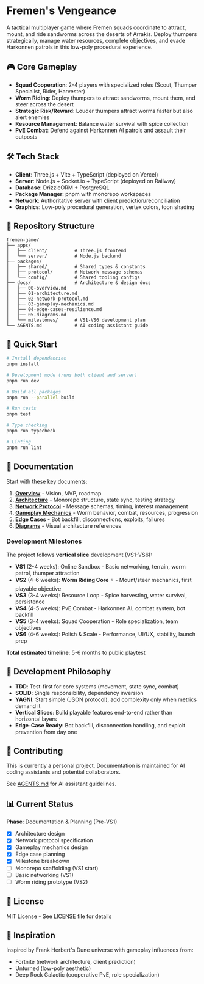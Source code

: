 # Fremen's Vengeance

A tactical multiplayer game where Fremen squads coordinate to attract, mount, and ride sandworms across the deserts of Arrakis. Deploy thumpers strategically, manage water resources, complete objectives, and evade Harkonnen patrols in this low-poly procedural experience.

## 🎮 Core Gameplay

- **Squad Cooperation**: 2-4 players with specialized roles (Scout, Thumper Specialist, Rider, Harvester)
- **Worm Riding**: Deploy thumpers to attract sandworms, mount them, and steer across the desert
- **Strategic Risk/Reward**: Louder thumpers attract worms faster but also alert enemies
- **Resource Management**: Balance water survival with spice collection
- **PvE Combat**: Defend against Harkonnen AI patrols and assault their outposts

## 🛠 Tech Stack

- **Client**: Three.js + Vite + TypeScript (deployed on Vercel)
- **Server**: Node.js + Socket.io + TypeScript (deployed on Railway)
- **Database**: DrizzleORM + PostgreSQL
- **Package Manager**: pnpm with monorepo workspaces
- **Network**: Authoritative server with client prediction/reconciliation
- **Graphics**: Low-poly procedural generation, vertex colors, toon shading

## 📁 Repository Structure

```
fremen-game/
├── apps/
│   ├── client/          # Three.js frontend
│   └── server/          # Node.js backend
├── packages/
│   ├── shared/          # Shared types & constants
│   ├── protocol/        # Network message schemas
│   └── config/          # Shared tooling configs
├── docs/                # Architecture & design docs
│   ├── 00-overview.md
│   ├── 01-architecture.md
│   ├── 02-network-protocol.md
│   ├── 03-gameplay-mechanics.md
│   ├── 04-edge-cases-resilience.md
│   ├── 05-diagrams.md
│   └── milestones/      # VS1-VS6 development plan
└── AGENTS.md            # AI coding assistant guide

```

## 🚀 Quick Start

```bash
# Install dependencies
pnpm install

# Development mode (runs both client and server)
pnpm run dev

# Build all packages
pnpm run --parallel build

# Run tests
pnpm test

# Type checking
pnpm run typecheck

# Linting
pnpm run lint
```

## 📖 Documentation

Start with these key documents:

1. **[Overview](docs/00-overview.md)** - Vision, MVP, roadmap
2. **[Architecture](docs/01-architecture.md)** - Monorepo structure, state sync, testing strategy
3. **[Network Protocol](docs/02-network-protocol.md)** - Message schemas, timing, interest management
4. **[Gameplay Mechanics](docs/03-gameplay-mechanics.md)** - Worm behavior, combat, resources, progression
5. **[Edge Cases](docs/04-edge-cases-resilience.md)** - Bot backfill, disconnections, exploits, failures
6. **[Diagrams](docs/05-diagrams.md)** - Visual architecture references

### Development Milestones

The project follows **vertical slice** development (VS1-VS6):

- **VS1** (2-4 weeks): Online Sandbox - Basic networking, terrain, worm patrol, thumper attraction
- **VS2** (4-6 weeks): **Worm Riding Core** ⭐ - Mount/steer mechanics, first playable objective
- **VS3** (3-4 weeks): Resource Loop - Spice harvesting, water survival, persistence
- **VS4** (4-5 weeks): PvE Combat - Harkonnen AI, combat system, bot backfill
- **VS5** (3-4 weeks): Squad Cooperation - Role specialization, team objectives
- **VS6** (4-6 weeks): Polish & Scale - Performance, UI/UX, stability, launch prep

**Total estimated timeline**: 5-6 months to public playtest

## 🎯 Development Philosophy

- **TDD**: Test-first for core systems (movement, state sync, combat)
- **SOLID**: Single responsibility, dependency inversion
- **YAGNI**: Start simple (JSON protocol), add complexity only when metrics demand it
- **Vertical Slices**: Build playable features end-to-end rather than horizontal layers
- **Edge-Case Ready**: Bot backfill, disconnection handling, and exploit prevention from day one

## 🤝 Contributing

This is currently a personal project. Documentation is maintained for AI coding assistants and potential collaborators.

See [AGENTS.md](AGENTS.md) for AI assistant guidelines.

## 📊 Current Status

**Phase**: Documentation & Planning (Pre-VS1)

- [x] Architecture design
- [x] Network protocol specification  
- [x] Gameplay mechanics design
- [x] Edge case planning
- [x] Milestone breakdown
- [ ] Monorepo scaffolding (VS1 start)
- [ ] Basic networking (VS1)
- [ ] Worm riding prototype (VS2)

## 📝 License

MIT License - See [LICENSE](LICENSE) file for details

## 🌟 Inspiration

Inspired by Frank Herbert's Dune universe with gameplay influences from:
- Fortnite (network architecture, client prediction)
- Unturned (low-poly aesthetic)
- Deep Rock Galactic (cooperative PvE, role specialization)
